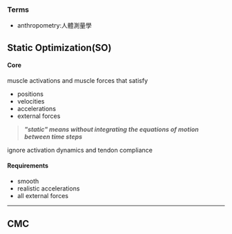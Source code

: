 ### Terms
- anthropometry:人體測量學

## Static Optimization(SO)
#### Core
muscle activations and muscle forces that satisfy 
- positions
- velocities
- accelerations
- external forces

>***"static" means without integrating the equations of motion between time steps***

ignore activation dynamics and tendon compliance

#### Requirements
- smooth
- realistic accelerations
- all external forces

---
## CMC